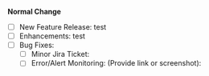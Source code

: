 **Normal Change**
- [ ] New Feature Release: test
- [ ] Enhancements: test
- [ ] Bug Fixes:
	- [ ] Minor Jira Ticket:
	- [ ] Error/Alert Monitoring: (Provide link or screenshot): 